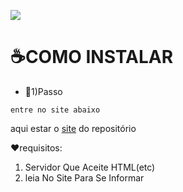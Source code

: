 ![](https://neutrojogos.ga/cdn/site-icon.png)
# ☕COMO INSTALAR

* 👑1)Passo 

```entre no site abaixo```

aqui estar o [site](https://scm-app.neutrojogos.ga) do repositório

❤requisitos:

1) Servidor Que Aceite HTML(etc)
2) leia No Site Para Se Informar


